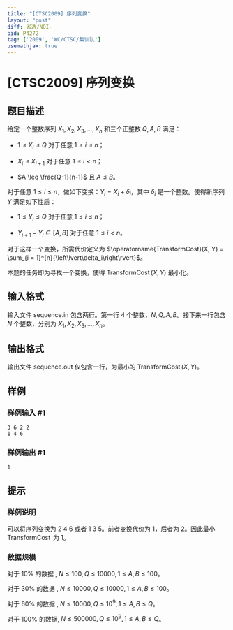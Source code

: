 ```yaml
---
title: "[CTSC2009] 序列变换"
layout: "post"
diff: 省选/NOI-
pid: P4272
tag: ['2009', 'WC/CTSC/集训队']
usemathjax: true
---
```


# [CTSC2009] 序列变换
## 题目描述

给定一个整数序列 $X_1, X_2, X_3, ... ,X_n$ 和三个正整数 $Q, A, B$ 满足：

- $1 \leq X_i \leq Q$ 对于任意 $1 \leq i \leq n$；

- $X_i \leq X_{i+1}$ 对于任意 $1 \leq i < n$；

- $A \leq \frac{Q-1}{n-1}$ 且 $A \leq B$。

对于任意 $1 \leq i \leq n$，做如下变换：$Y_i = X_i + \delta_i$，其中 $\delta_i$ 是一个整数。使得新序列 $Y$ 满足如下性质：

- $1 \leq Y_i \leq Q$ 对于任意 $1 \leq i \leq n$；

- $Y_{i+1} - Y_i \in [A, B]$ 对于任意 $1 \leq i < n$。

对于这样一个变换，所需代价定义为 $\operatorname{TransformCost}(X, Y) = \sum_{i = 1}^{n}{\left\lvert\delta_i\right\rvert}$。

本题的任务即为寻找一个变换，使得 $\operatorname{TransformCost}(X, Y)$ 最小化。

## 输入格式

输入文件 sequence.in 包含两行。第一行 $4$ 个整数，$N, Q, A, B$。接下来一行包含 $N$ 个整数，分别为 $X_1, X_2, X_3, ... , X_n$。
## 输出格式

输出文件 sequence.out 仅包含一行，为最小的 $\operatorname{TransformCost}(X, Y)$。
## 样例

### 样例输入 #1
```
3 6 2 2
1 4 6
```
### 样例输出 #1
```
1
```
## 提示

### 样例说明

可以将序列变换为 $2\ 4\ 6$ 或者 $1\ 3\ 5$。前者变换代价为 $1$，后者为 $2$。因此最小 $\operatorname{TransformCost}$ 为 $1$。

### 数据规模

对于 $10\%$ 的数据 , $N \leq 100, Q \leq 10000, 1\leq A, B \leq 100$。

对于 $30\%$ 的数据 , $N \leq 10000, Q \leq 10000, 1\leq A, B \leq 100$。

对于 $60\%$ 的数据 , $N \leq 10000, Q \leq 10^9, 1\leq A, B \leq Q$。

对于 $100\%$ 的数据, $N \leq 500000, Q \leq 10^9, 1\leq A, B \leq Q$。

